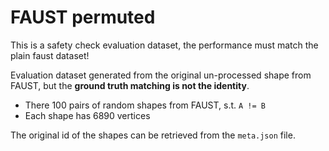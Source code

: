 # FAUST permuted

This is a safety check evaluation dataset, the performance must match the plain faust dataset!

Evaluation dataset generated from the original un-processed shape from FAUST, but the **ground truth matching  is not the identity**.

- There 100 pairs of random shapes from FAUST, s.t. `A != B`
- Each shape has 6890 vertices

The original id of the shapes can be retrieved from the `meta.json` file.
